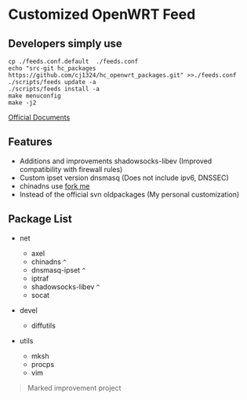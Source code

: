 Customized OpenWRT Feed
=======================

Developers simply use
---------------------

```shell
cp ./feeds.conf.default  ./feeds.conf
echo "src-git hc_packages https://github.com/cj1324/hc_openwrt_packages.git" >>./feeds.conf
./scripts/feeds update -a
./scripts/feeds install -a
make menuconfig
make -j2
```

[Official Documents](http://wiki.openwrt.org/doc/devel/feeds "Official Documents")

Features
--------

+ Additions and improvements shadowsocks-libev (Improved compatibility with firewall rules)
+ Custom ipset version dnsmasq (Does not include ipv6, DNSSEC)
+ chinadns use [fork me](https://github.com/cj1324/ChinaDNS-OpenWRT "Github")
+ Instead of the official svn oldpackages (My personal customization)

Package List
------------

+ net

  + axel
  + chinadns `^`
  + dnsmasq-ipset `^`
  + iptraf
  + shadowsocks-libev `^`
  + socat

+ devel

  + diffutils

+ utils

  + mksh
  + procps
  + vim

> Marked improvement project
